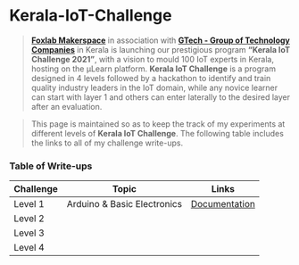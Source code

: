 # Kerala-IoT-Challenge

> [**Foxlab Makerspace**](https://www.facebook.com/foxlabmakerspace/) in association with [**GTech - Group of Technology Companies**](https://atfg.gtechindia.org/) in Kerala is launching our prestigious program **“Kerala IoT Challenge 2021”**, with a vision to mould 100 IoT experts in Kerala, hosting on the µLearn platform. **Kerala IoT Challenge** is a program designed in 4 levels followed by a hackathon to identify and train quality industry leaders in the IoT domain, while any novice learner can start with layer 1 and others can enter laterally to the desired layer after an evaluation.

> This page is maintained so as to keep the track of my experiments at different levels of **Kerala IoT Challenge**. The following table includes the links to all of my challenge write-ups. 

### Table of Write-ups
| Challenge | Topic | Links |
| --- | --- | --- |
| Level 1 | Arduino & Basic Electronics | [Documentation](https://github.com/Unknown-Flyin-Wayfarer-backup/Kerala-IoT-Challenge/blob/main/Pages/Level_1.md) |
| Level 2 | | |
| Level 3 | | | 
| Level 4 | | |
